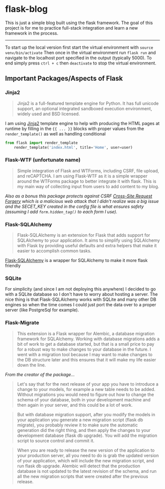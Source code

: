 # flask-blog
This is just a simple blog built using the flask framework. The goal of this project is for me to practice full-stack integration and learn a new framework in the process.

---
To start up the local version first start the virtual environment with ```source venv/bin/activate```
Then once in the virtual environment run ```flask run``` and navigate to the localhost port specified in the output (typically 5000).
To end simply press ```ctrl + c``` then ```deactivate``` to stop the virtual environment.

## Important Packages/Aspects of Flask

### Jinja2
> Jinja2 is a full-featured template engine for Python. It has full unicode support, an optional integrated sandboxed execution environment, widely used and BSD licensed.


I am using [Jinja2](http://jinja.pocoo.org/) template engine to help with producing the HTML pages at runtime by filling in the ```{{ ... }}``` blocks with proper values from the ```render_template()``` as well as handling conditional

```python
from flask import render_template
    render_template('index.html', title='Home', user=user)
```
### Flask-WTF (unfortunate name)
> Simple integration of Flask and WTForms, including CSRF, file upload, and reCAPTCHA.
I am using Flask-WTF as it is a simple wrapper around the WTForms package to better integrate it with flask. This is my main way of collecting input from users to add content to my blog.

*Also as a bonus this package protects against CSRF [Cross-Site Request Forgery](http://en.wikipedia.org/wiki/Cross-site_request_forgery) which is a malicious web attack that I didn't realize was a big issue and the SECET_KEY created in the config file is what ensures safety (assuming I add ```form.hidden_tag()``` to each form I use).*

### Flask-SQLAlchemy
> Flask-SQLAlchemy is an extension for Flask that adds support for SQLAlchemy to your application. It aims to simplify using SQLAlchemy with Flask by providing useful defaults and extra helpers that make it easier to accomplish common tasks.

[Flask-SQLAlchemy](https://flask-sqlalchemy.palletsprojects.com/en/2.x/) is a wrapper for SQLAlchemy to make it more flask friendly

### SQLite
For simplicity (and since I am not deploying this anywhere) I decided to go with a SQLite database so I don't have to worry about hosting a server. The nice thing is that Flask-SQLAlchemy works with SQLite and many other DB engines so when the time comes I could just port the data over to a proper server (like PostgreSql for example).

### Flask-Migrate
> This extension is a Flask wrapper for Alembic, a database migration framework for SQLAlchemy. Working with database migrations adds a bit of work to get a database started, but that is a small price to pay for a robust way to make changes to your database in the future.
I went with a migration tool because I may want to make changes to the DB structure later and this ensures that it will make my life easier down the line.

*From the creator of the package...*
>Let's say that for the next release of your app you have to introduce a change to your models, for example a new table needs to be added. Without migrations you would need to figure out how to change the schema of your database, both in your development machine and then again in your server, and this could be a lot of work.

>But with database migration support, after you modify the models in your application you generate a new migration script (flask db migrate), you probably review it to make sure the automatic generation did the right thing, and then apply the changes to your development database (flask db upgrade). You will add the migration script to source control and commit it.

>When you are ready to release the new version of the application to your production server, all you need to do is grab the updated version of your application, which will include the new migration script, and run flask db upgrade. Alembic will detect that the production database is not updated to the latest revision of the schema, and run all the new migration scripts that were created after the previous release.